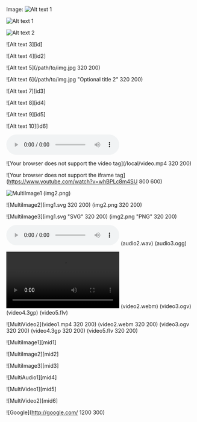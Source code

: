 ﻿Image\: ![Alt text 1](/path/to/img.jpg)

![Alt text 1](/path/to/img.jpg)

![Alt text 2](/path/to/img.jpg "Optional title")

![Alt text 3][id]

![Alt text 4][id2]

![Alt text 5](/path/to/img.jpg 320 200)

![Alt text 6](/path/to/img.jpg "Optional title 2" 320 200)

![Alt text 7][id3]

![Alt text 8][id4]

![Alt text 9][id5]

![Alt text 10][id6]

![Your browser does not support the audio tag](/local/music.mp3)

![Your browser does not support the video tag](/local/video.mp4 320 200)

![Your browser does not support the iframe tag](https://www.youtube.com/watch?v=whBPLc8m4SU 800 600)

![MultiImage1](img1.svg)
	(img2.png)
	
![MultiImage2](img1.svg 320 200)
	(img2.png 320 200)

![MultiImage3](img1.svg "SVG" 320 200)
	(img2.png "PNG" 320 200)

![MultiAudio1](audio1.mp3)
	(audio2.wav)
	(audio3.ogg)

![MultiVideo1](video1.mp4)
	(video2.webm)
	(video3.ogv)
	(video4.3gp)
	(video5.flv)

![MultiVideo2](video1.mp4 320 200)
	(video2.webm 320 200)
	(video3.ogv 320 200)
	(video4.3gp 320 200)
	(video5.flv 320 200)
	
![MultiImage1][mid1]

![MultiImage2][mid2]

![MultiImage3][mid3]

![MultiAudio1][mid4]

![MultiVideo1][mid5]

![MultiVideo2][mid6]

![Google](http://google.com/ 1200 300)

